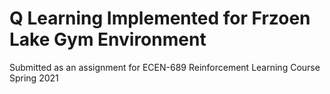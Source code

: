 # Q Learning Implemented for Frzoen Lake Gym Environment
Submitted as an assignment for ECEN-689 Reinforcement Learning Course Spring 2021
